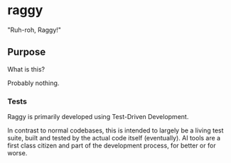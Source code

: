 # raggy

"Ruh-roh, Raggy!"

## Purpose
What is this?

Probably nothing.

### Tests
Raggy is primarily developed using Test-Driven Development.

In contrast to normal codebases, this is intended to largely be a living test suite, built and tested by the actual code itself (eventually). AI tools are a first class citizen and part of the development process, for better or for worse.